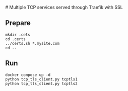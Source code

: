 # Multiple TCP services served through Traefik with SSL

## Prepare

```
mkdir .cets
cd .certs
../certs.sh *.mysite.com
cd ..
```

## Run

```
docker compose up -d
python tcp_tls_client.py tcptls1
python tcp_tls_client.py tcptls2
```